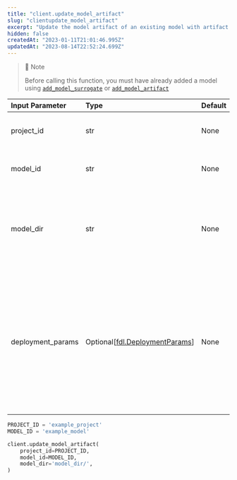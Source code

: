 ```yaml
---
title: "client.update_model_artifact"
slug: "clientupdate_model_artifact"
excerpt: "Update the model artifact of an existing model with artifact (surrogate or customer uploaded)"
hidden: false
createdAt: "2023-01-11T21:01:46.995Z"
updatedAt: "2023-08-14T22:52:24.699Z"
---
```

> 📘 Note
> 
> Before calling this function, you must have already added a model using [`add_model_surrogate`](/reference/clientadd_model_surrogate) or [`add_model_artifact`](/reference/clientadd_model_artifact)

| Input Parameter   | Type                                                       | Default | Description                                                                                                                                              |
| :---------------- | :--------------------------------------------------------- | :------ | :------------------------------------------------------------------------------------------------------------------------------------------------------- |
| project_id        | str                                                        | None    | The unique identifier for the project.                                                                                                                   |
| model_id          | str                                                        | None    | A unique identifier for the model.                                                                                                                       |
| model_dir         | str                                                        | None    | A path to the directory containing all of the model files needed to run the model.                                                                       |
| deployment_params | Optional\[[fdl.DeploymentParams](ref:fdldeploymentparams)] | None    | Deployment parameters object for tuning the model deployment spec. Supported from server version `23.1` and above with Model Deployment feature enabled. |

```python Usage
PROJECT_ID = 'example_project'
MODEL_ID = 'example_model'

client.update_model_artifact(  
    project_id=PROJECT_ID,
    model_id=MODEL_ID,
    model_dir='model_dir/',
)
```